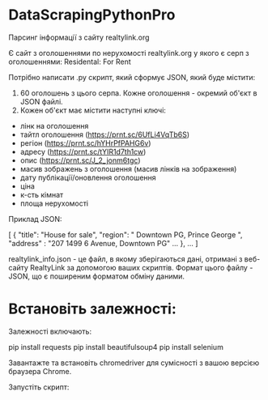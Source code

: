 # DataScrapingPythonPro

Парсинг інформації з сайту realtylink.org

Є сайт з оголошеннями по нерухомості realtylink.org у якого є серп з оголошеннями: Residental: For Rent

Потрібно написати .py скрипт, який сформує JSON, який буде містити: 
1. 60 оголошень з цього серпа. Кожне оголошення - окремий об'єкт в JSON файлі. 
2. Кожен об'єкт має містити наступні ключі: 
- лінк на оголошення
- тайтл оголошення (https://prnt.sc/6UfLi4VqTb6S) 
- регіон (https://prnt.sc/hYHrPfPAHG6v) 
- адресу (https://prnt.sc/tYIR1d7th1cw) 
- опис (https://prnt.sc/J_2_jonm6tgc) 
- масив зображень з оголошення (масив лінків на зображення)
- дату публікації/оновлення оголошення
- ціна 
- к-сть кімнат
- площа нерухомості  

Приклад JSON:

[
  {
    "title": "House for sale",
    "region": " Downtown PG, Prince George ",
     "address" :  "207 1499 6 Avenue, Downtown PG"
    ...
  },
  ...
]

realtylink_info.json - це файл, в якому зберігаються дані, отримані з веб-сайту RealtyLink за допомогою ваших скриптів. Формат цього файлу - JSON, що є поширеним форматом обміну даними.


# Встановіть залежності:

Залежності включають:

pip install requests
pip install beautifulsoup4
pip install selenium

Завантажте та встановіть chromedriver для сумісності з вашою версією браузера Chrome.

Запустіть скрипт:
